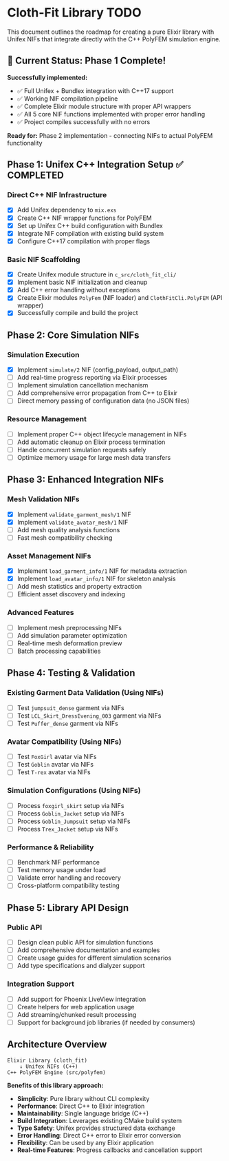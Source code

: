 # Cloth-Fit Library TODO

This document outlines the roadmap for creating a pure Elixir library with Unifex NIFs that integrate directly with the C++ PolyFEM simulation engine.

## 🎉 Current Status: Phase 1 Complete!

**Successfully implemented:**
- ✅ Full Unifex + Bundlex integration with C++17 support
- ✅ Working NIF compilation pipeline
- ✅ Complete Elixir module structure with proper API wrappers
- ✅ All 5 core NIF functions implemented with proper error handling
- ✅ Project compiles successfully with no errors

**Ready for:** Phase 2 implementation - connecting NIFs to actual PolyFEM functionality

## Phase 1: Unifex C++ Integration Setup ✅ COMPLETED

### Direct C++ NIF Infrastructure
*   [x] Add Unifex dependency to `mix.exs`
*   [x] Create C++ NIF wrapper functions for PolyFEM
*   [x] Set up Unifex C++ build configuration with Bundlex
*   [x] Integrate NIF compilation with existing build system
*   [x] Configure C++17 compilation with proper flags

### Basic NIF Scaffolding
*   [x] Create Unifex module structure in `c_src/cloth_fit_cli/`
*   [x] Implement basic NIF initialization and cleanup
*   [x] Add C++ error handling without exceptions
*   [x] Create Elixir modules `PolyFem` (NIF loader) and `ClothFitCli.PolyFEM` (API wrapper)
*   [x] Successfully compile and build the project

## Phase 2: Core Simulation NIFs

### Simulation Execution
*   [x] Implement `simulate/2` NIF (config_payload, output_path)
*   [ ] Add real-time progress reporting via Elixir processes
*   [ ] Implement simulation cancellation mechanism
*   [ ] Add comprehensive error propagation from C++ to Elixir
*   [ ] Direct memory passing of configuration data (no JSON files)

### Resource Management
*   [ ] Implement proper C++ object lifecycle management in NIFs
*   [ ] Add automatic cleanup on Elixir process termination
*   [ ] Handle concurrent simulation requests safely
*   [ ] Optimize memory usage for large mesh data transfers

## Phase 3: Enhanced Integration NIFs

### Mesh Validation NIFs
*   [x] Implement `validate_garment_mesh/1` NIF
*   [x] Implement `validate_avatar_mesh/1` NIF
*   [ ] Add mesh quality analysis functions
*   [ ] Fast mesh compatibility checking

### Asset Management NIFs
*   [x] Implement `load_garment_info/1` NIF for metadata extraction
*   [x] Implement `load_avatar_info/1` NIF for skeleton analysis
*   [ ] Add mesh statistics and property extraction
*   [ ] Efficient asset discovery and indexing

### Advanced Features
*   [ ] Implement mesh preprocessing NIFs
*   [ ] Add simulation parameter optimization
*   [ ] Real-time mesh deformation preview
*   [ ] Batch processing capabilities

## Phase 4: Testing & Validation

### Existing Garment Data Validation (Using NIFs)
*   [ ] Test `jumpsuit_dense` garment via NIFs
*   [ ] Test `LCL_Skirt_DressEvening_003` garment via NIFs
*   [ ] Test `Puffer_dense` garment via NIFs

### Avatar Compatibility (Using NIFs)
*   [ ] Test `FoxGirl` avatar via NIFs
*   [ ] Test `Goblin` avatar via NIFs
*   [ ] Test `T-rex` avatar via NIFs

### Simulation Configurations (Using NIFs)
*   [ ] Process `foxgirl_skirt` setup via NIFs
*   [ ] Process `Goblin_Jacket` setup via NIFs
*   [ ] Process `Goblin_Jumpsuit` setup via NIFs
*   [ ] Process `Trex_Jacket` setup via NIFs

### Performance & Reliability
*   [ ] Benchmark NIF performance
*   [ ] Test memory usage under load
*   [ ] Validate error handling and recovery
*   [ ] Cross-platform compatibility testing

## Phase 5: Library API Design

### Public API
*   [ ] Design clean public API for simulation functions
*   [ ] Add comprehensive documentation and examples
*   [ ] Create usage guides for different simulation scenarios
*   [ ] Add type specifications and dialyzer support

### Integration Support
*   [ ] Add support for Phoenix LiveView integration
*   [ ] Create helpers for web application usage
*   [ ] Add streaming/chunked result processing
*   [ ] Support for background job libraries (if needed by consumers)

## Architecture Overview

```
Elixir Library (cloth_fit)
    ↓ Unifex NIFs (C++)
C++ PolyFEM Engine (src/polyfem)
```

**Benefits of this library approach:**
- **Simplicity**: Pure library without CLI complexity
- **Performance**: Direct C++ to Elixir integration
- **Maintainability**: Single language bridge (C++)
- **Build Integration**: Leverages existing CMake build system
- **Type Safety**: Unifex provides structured data exchange
- **Error Handling**: Direct C++ error to Elixir error conversion
- **Flexibility**: Can be used by any Elixir application
- **Real-time Features**: Progress callbacks and cancellation support
